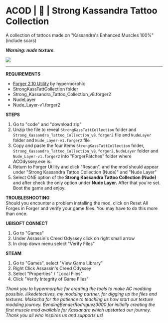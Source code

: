 # ACOD | 🔞 | Strong Kassandra Tattoo Collection
A collection of tattoos made on "Kassandra's Enhanced Muscles 100%" (include scars)

<b><i>Warning: nude texture.</i></b>

<img src="https://imgur.com/nUXX1t8.png">

______________________

**REQUIREMENTS**
- <a href="https://www.nexusmods.com/assassinscreedodyssey/mods/42">Forger 2.10 Utility</a> by hypermorphic
- StrongKassTattCollection folder
- Strong_Kassandra_Tattoo_Collection_v8.forger2
- NudeLayer
- Nude_Layer-v1.forger2

**STEPS**
1) Go to "code" and "download zip"
2) Unzip the file to reveal `StrongKassTattCollection` folder and `Strong_Kassandra_Tattoo_Collection_v8.forger2` file and `NudeLayer` folder and `Nude_Layer-v1.forger2` file
3) Copy and paste the four items `StrongKassTattCollection` folder, `Strong_Kassandra_Tattoo_Collection_v8.forger2`, `NudeLayer` folder and `Nude_Layer-v1.forger2` into "ForgerPatches" folder where ACOdyssey.exe is.
4) Return to Forger Utility and click "Rescan", and the mod should appear under "Strong Kassandra Tattoo Collection (Nude)" and "Nude Layer"
5) Select ONE option of the **Strong Kassandra Tattoo Collection (Nude)** and after check the only option under **Nude Layer.** After that you're set. Boot the game and enjoy.

**TROUBLESHOOTING**
<br>Should you encounter a problem installing the mod, click on Reset All Forges in Forger and verify your game files. You may have to do this more than once.

**UBISOFT CONNECT**
1) Go to "Games"
2) Under Assassin's Creed Odyssey click on right small arrow
3) In drop down menu select "Verify Files"

**STEAM**
1) Go to "Games", select "View Game Library"
2) Right Click Assassin's Creed Odyssey
3) Select "Properties" / "Local Files"
4) Click "Verify Integrity of Game Files"

*Thank you to hypermorphic for creating the tools to make AC modding possible. ilikedetectives, my modding partner, for digging up the files and textures. Makacha for the patience to teaching us how start our texture modding journey. BendingBenderRodriguez3000 for initially creating the first muscle mod available for Kassandra which upstarted our journey. Thank you all who inspires us and supports us!*
